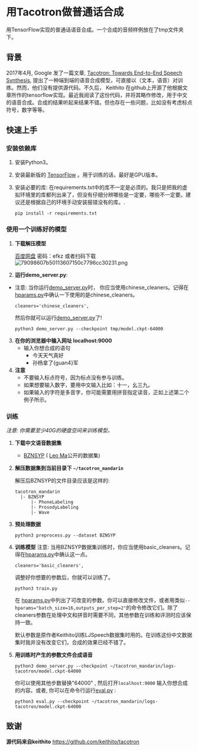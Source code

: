 # 用Tacotron做普通话合成

用TensorFlow实现的普通话语音合成。一个合成的音频样例放在了tmp文件夹下。


## 背景

2017年4月, Google 发了一篇文章, [Tacotron: Towards End-to-End Speech Synthesis](https://arxiv.org/pdf/1703.10135.pdf),
提出了一种端到端的语音合成模型，可直接以（文本，语音）对训练。然而，他们没有提供源代码。不久后， Keithito 在github上开源了他根据文章所作的tensorflow实现。最近我阅读了这份代码，并将其略作修改，用于中文的语音合成。合成的结果听起来结果不错。但也存在一些问题，比如没有考虑标点符号，数字等等。

## 快速上手

### 安装依赖库

1. 安装Python3。

2. 安装最新版的 [TensorFlow](https://www.tensorflow.org/install/) 。用于训练的话，最好是GPU版本。

3. 安装必要的库:
在requirements.txt中的库不一定是必须的。我只是把我的虚拟环境里的库都列出来了，但没有仔细分辨哪些是一定要，哪些不一定要。建议还是根据自己的环境手动安装报错没有的库。. 
   ```
   pip install -r requirements.txt
   ```


### 使用一个训练好的模型

1. **下载解压模型**

    [百度网盘](https://pan.baidu.com/s/1xekQvt7BgUlUuuZnJzVlZA) 密码：efkz 
或者扫码下载
![79098607b50113607150c7796cc30231.png](en-resource://database/631:1)
2. **运行demo_server.py**:
* 注意: 当你运行[demo_server.py](demo_server.py)时， 你应当使用chinese_cleaners。记得在[hparams.py](hparams.py)中确认一下使用的是chinese_cleaners。
    ```
    cleaners='chinese_cleaners',
    ```
    然后你就可以运行[demo_server.py](demo_server.py)了!
   ```
   python3 demo_server.py --checkpoint tmp/model.ckpt-64000
   ```

3. **在你的浏览器中输入网址 localhost:9000**
   * 输入你想合成的语句
        * 今天天气真好
        * 孙杨拿了{guan4}军
 4. **注意**
     * 不要输入标点符号，因为标点没有参与训练。
     * 如果想要输入数字，要用中文输入比如：十一，幺三九。
     * 如果输入的字符是多音字，你可能需要用拼音指定读音，正如上述第二个例子所示。
    
### 训练

*注意: 你需要至少40G的硬盘空间来训练模型。*

1. **下载中文语音数据集**

    * [BZNSYP](
https://weixinxcxdb.oss-cn-beijing.aliyuncs.com/gwYinPinKu/BZNSYP.rar) ( [Leo Ma](https://github.com/begeekmyfriend?tab=repositories)公开的数据集)


2. **解压数据集到当前目录下 `~/tacotron_mandarin`**

   解压后BZNSYP的文件目录应该是这样的:
   ```
   tacotron_mandarin
     |- BZNSYP
         |- PhoneLabeling
         |- ProsodyLabeling
         |- Wave
   ```

3. **预处理数据**
   ```
   python3 preprocess.py --dataset BZNSYP
   ```

4. **训练模型**
注意: 当用BZNSYP数据集训练时，你应当使用basic_cleaners。记得在[hparams.py](hparams.py)中确认这一点。
    ```
    cleaners='basic_cleaners',
    ```
    调整好你想要的参数后，你就可以训练了。
   ```
   python3 train.py
   ```


   在 [hparams.py](hparams.py)中列出了可改变的参数。你可以直接修改文件，或者用类似`--hparams="batch_size=16,outputs_per_step=2"`的命令修改它们。除了cleaners参数在处理中文和拼音时需要不同，其他参数在训练和评测时应该保持一致。
   
   默认参数是原作者Keithito训练LJSpeech数据集时用的。在训练这份中文数据集时我并没有改变它们，合成的效果已经不错了。

5. **用训练时产生的参数文件合成语音**
   ```
   python3 demo_server.py --checkpoint ~/tacotron_mandarin/logs-tacotron/model.ckpt-64000
   ```
   你可以使用其他步数替换"64000" , 然后打开`localhost:9000` 输入你想合成的内容。或者, 你可以在命令行运行[eval.py](eval.py) :
   ```
   python3 eval.py --checkpoint ~/tacotron_mandarin/logs-tacotron/model.ckpt-64000
   ```

## 致谢
**源代码来自keithito** 
  https://github.com/keithito/tacotron
  
